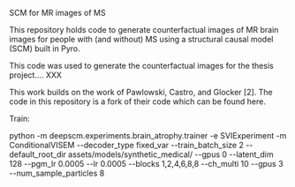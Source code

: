 SCM for MR images of MS

This repository holds code to generate counterfactual images of MR brain images for people with (and without) MS using a structural causal model (SCM) built in Pyro.

This code was used to generate the counterfactual images for the thesis project.... XXX

This work builds on the work of Pawlowski, Castro, and Glocker [2]. The code in this repository is a fork of their code which can be found here.


Train:

python -m deepscm.experiments.brain_atrophy.trainer -e SVIExperiment -m ConditionalVISEM --decoder_type fixed_var --train_batch_size 2 --default_root_dir assets/models/synthetic_medical/ --gpus 0 --latent_dim 128 --pgm_lr 0.0005 --lr 0.0005 --blocks 1,2,4,6,8,8 --ch_multi 10 --gpus 3 --num_sample_particles 8

